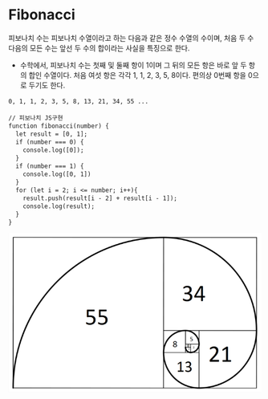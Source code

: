# Fibonacci

피보나치 수는 피보나치 수열이라고 하는 다음과 같은 정수 수열의 수이며, 처음 두 수 다음의 모든 수는 앞선 두 수의 합이라는 사실을 특징으로 한다.
+ 수학에서, 피보나치 수는 첫째 및 둘째 항이 1이며 그 뒤의 모든 항은 바로 앞 두 항의 합인 수열이다. 처음 여섯 항은 각각 1, 1, 2, 3, 5, 8이다. 편의상 0번째 항을 0으로 두기도 한다.
```
0, 1, 1, 2, 3, 5, 8, 13, 21, 34, 55 ...

// 피보나치 JS구현
function fibonacci(number) {
  let result = [0, 1];
  if (number === 0) {
    console.log([0]);
  }
  if (number === 1) {
    console.log([0, 1])
  }
  for (let i = 2; i <= number; i++){
    result.push(result[i - 2] + result[i - 1]);
    console.log(result);
  }
}
```

![그림](./fibo.png)